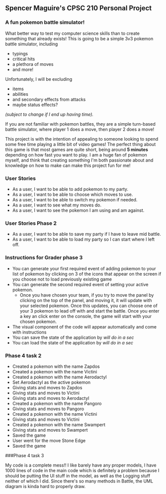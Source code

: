 ## Spencer Maguire's CPSC 210 Personal Project

### A fun pokemon battle simulator!

What better way to test my computer science skills than to 
create something that already exists! This is going to be a 
simple 3v3 pokemon battle simulator, including 
* typings 
* critical hits 
* a plethora of moves 
* and more! 

Unfortunately, I will be excluding 
* items 
* abilities
* and secondary effects from attacks
* maybe status effects?

*(subject to change if I end up having time).*

If you are
not familiar with pokemon battles, they are a simple turn-based
battle simulator, where player 1 does a move, then player 2 
does a move! 

This project is with the intention of appealing to 
someone looking to spend some free time playing a little bit of 
video games! The perfect thing about this game is that most games
are quite short, being around **5 minutes** depending on how fast you 
want to play. I am a huge fan of pokemon myself, and think that 
creating something I'm both passionate about and knowledge on 
how to make can make this project fun for me!

### User Stories
* As a user, I want to be able to add pokemon to
  my party.
* As a user, I want to be able to choose which moves to use.
* As a user, I want to be able to switch my pokemon if needed.
* As a user, I want to see what my moves do.
* As a user, I want to see the pokemon I am using and am against.

### User Stories Phase 2
* As a user, I want to be able to save my party if I have to leave mid battle.
* As a user, I want to be able to load my party so I can start where I left off. 

### Instructions for Grader phase 3
* You can generate your first required event of adding
pokemon to your list of pokemon by clicking on 3 of the icons
that appear on the screen if you choose not to load previously existing game
* You can generate the second required event of setting your active pokemon.
  * Once you have chosen your team, if you try to move the panel by clicking
  on the top of the panel, and moving it, it will update with your selected
  pokemon. Once this updates, you can choose one of your 3 pokemon to lead off
  with and start the battle. Once you enter a key an click enter on the console,
  the game will start with your chosen pokemon. 
* The visual component of the code will appear automatically and come with instructions
* You can save the state of the application by *will do in a sec*
* You can load the state of the application by *will do in a sec*

### Phase 4 task 2
* Created a pokemon with the name Zapdos 
* Created a pokemon with the name Victini
* Created a pokemon with the name Aerodactyl
* Set Aerodactyl as the active pokemon
* Giving stats and moves to Zapdos
* Giving stats and moves to Victini
* Giving stats and moves to Aerodactyl
* Created a pokemon with the name Pangoro
* Giving stats and moves to Pangoro
* Created a pokemon with the name Victini
* Giving stats and moves to Victini
* Created a pokemon with the name Swampert
* Giving stats and moves to Swampert
* Saved the game
* User went for the move Stone Edge
* Saved the game

###Phase 4 task 3

My code is a complete mess!! I like barely have any proper models,
I have 1000 lines of code in the main code which is definitely a problem
because I should be putting the UI stuff in the model, as well as the Logging stuff
neither of which I did. Since there's so many methods in Battle, the UML diagram
is kinda hard to properly draw.  